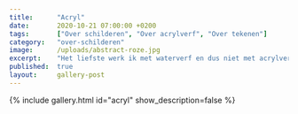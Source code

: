 ```yaml
---
title:      "Acryl"
date:       2020-10-21 07:00:00 +0200
tags:       ["Over schilderen", "Over acrylverf", "Over tekenen"]
category:   "over-schilderen"
image:      /uploads/abstract-roze.jpg
excerpt:    "Het liefste werk ik met waterverf en dus niet met acrylverf. Voor de afwisseling grijp ik er soms wel naar. Het is zo anders dan waterverf. Daarom is het extra inspirerend en uitdagend. Ondanks de worsteling die ik ermee kan hebben ben ik vaak blij verrast met het resultaat."
published:  true
layout:     gallery-post
---
```


{% include gallery.html id="acryl" show_description=false %}

